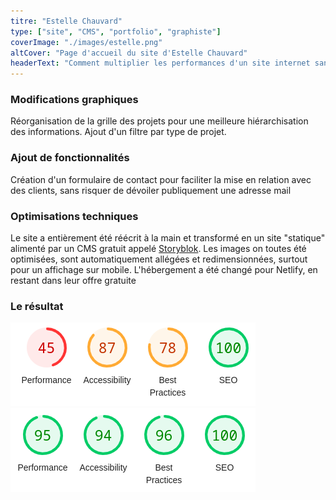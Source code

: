 ```yaml
---
titre: "Estelle Chauvard"
type: ["site", "CMS", "portfolio", "graphiste"]
coverImage: "./images/estelle.png"
altCover: "Page d'accueil du site d'Estelle Chauvard"
headerText: "Comment multiplier les performances d'un site internet sans coût supplémentaire ? Illustration de la puissance des sites statiques"
---
```


### Modifications graphiques

Réorganisation de la grille des projets pour une meilleure hiérarchisation des informations.
Ajout d'un filtre par type de projet.

### Ajout de fonctionnalités

Création d'un formulaire de contact pour faciliter la mise en relation avec des clients, sans risquer de dévoiler publiquement une adresse mail

### Optimisations techniques

Le site a entièrement été réécrit à la main et transformé en un site "statique" alimenté par un CMS gratuit appelé [Storyblok](https://www.storyblok.com/).
Les images on toutes été optimisées, sont automatiquement allégées et redimensionnées, surtout pour un affichage sur mobile.
L'hébergement a été changé pour Netlify, en restant dans leur offre gratuite

### Le résultat

![les scores lighthouse avant optimisation](./images/estelle-lighthouse-avant.png)
![les scores lighthouse après optimisation](./images/estelle-lighthouse-apres.png)
